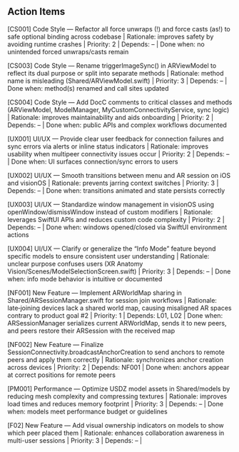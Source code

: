 ## Action Items
[CS001] Code Style — Refactor all force unwraps (!) and force casts (as!) to safe optional binding across codebase | Rationale: improves safety by avoiding runtime crashes | Priority: 2 | Depends: – | Done when: no unintended forced unwraps/casts remain

[CS003] Code Style — Rename triggerImageSync() in ARViewModel to reflect its dual purpose or split into separate methods | Rationale: method name is misleading (Shared/ARViewModel.swift) | Priority: 3 | Depends: – | Done when: method(s) renamed and call sites updated

[CS004] Code Style — Add DocC comments to critical classes and methods (ARViewModel, ModelManager, MyCustomConnectivityService, sync logic) | Rationale: improves maintainability and aids onboarding | Priority: 2 | Depends: – | Done when: public APIs and complex workflows documented

[UX001] UI/UX — Provide clear user feedback for connection failures and sync errors via alerts or inline status indicators | Rationale: improves usability when multipeer connectivity issues occur | Priority: 2 | Depends: – | Done when: UI surfaces connection/sync errors to users

[UX002] UI/UX — Smooth transitions between menu and AR session on iOS and visionOS | Rationale: prevents jarring context switches | Priority: 3 | Depends: – | Done when: transitions animated and state persists correctly

[UX003] UI/UX — Standardize window management in visionOS using openWindow/dismissWindow instead of custom modifiers | Rationale: leverages SwiftUI APIs and reduces custom code complexity | Priority: 2 | Depends: – | Done when: windows opened/closed via SwiftUI environment actions

[UX004] UI/UX — Clarify or generalize the “Info Mode” feature beyond specific models to ensure consistent user understanding | Rationale: unclear purpose confuses users (XR Anatomy Vision/Scenes/ModelSelectionScreen.swift) | Priority: 3 | Depends: – | Done when: info mode behavior is intuitive or documented

[NF001] New Feature — Implement ARWorldMap sharing in Shared/ARSessionManager.swift for session join workflows | Rationale: late‑joining devices lack a shared world map, causing misaligned AR spaces contrary to product goal #2 | Priority: 1 | Depends: L01, L02 | Done when: ARSessionManager serializes current ARWorldMap, sends it to new peers, and peers restore their ARSession with the received map

[NF002] New Feature — Finalize SessionConnectivity.broadcastAnchorCreation to send anchors to remote peers and apply them correctly | Rationale: synchronizes anchor creation across devices | Priority: 2 | Depends: NF001 | Done when: anchors appear at correct positions for remote peers

[PM001] Performance — Optimize USDZ model assets in Shared/models by reducing mesh complexity and compressing textures | Rationale: improves load times and reduces memory footprint | Priority: 3 | Depends: – | Done when: models meet performance budget or guidelines

[F02] New Feature — Add visual ownership indicators on models to show which peer placed them | Rationale: enhances collaboration awareness in multi-user sessions | Priority: 3 | Depends: – | 
